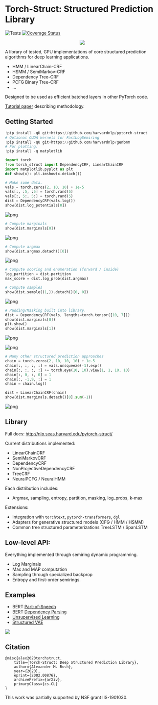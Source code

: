 # Torch-Struct: Structured Prediction Library


![Tests](https://github.com/harvardnlp/pytorch-struct/workflows/Tests/badge.svg)
[![Coverage Status](https://coveralls.io/repos/github/harvardnlp/pytorch-struct/badge.svg?branch=master)](https://coveralls.io/github/harvardnlp/pytorch-struct?branch=master)

<p align="center">
  <img src="https://github.com/harvardnlp/pytorch-struct/raw/master/download.png">
  </p>


A library of tested, GPU implementations of core structured prediction algorithms for deep learning applications.

* HMM / LinearChain-CRF
* HSMM / SemiMarkov-CRF
* Dependency Tree-CRF
* PCFG Binary Tree-CRF
* ...

Designed to be used as efficient batched layers in other PyTorch code.

[Tutorial paper](https://arxiv.org/abs/2002.00876) describing methodology.

## Getting Started


```python
!pip install -qU git+https://github.com/harvardnlp/pytorch-struct
# Optional CUDA kernels for FastLogSemiring
!pip install -qU git+https://github.com/harvardnlp/genbmm
# For plotting.
!pip install -q matplotlib
```


```python
import torch
from torch_struct import DependencyCRF, LinearChainCRF
import matplotlib.pyplot as plt
def show(x): plt.imshow(x.detach())
```


```python
# Make some data.
vals = torch.zeros(2, 10, 10) + 1e-5
vals[:, :5, :5] = torch.rand(5)
vals[:, 5:, 5:] = torch.rand(5)
dist = DependencyCRF(vals.log())
show(dist.log_potentials[0])
```


![png](README_files/README_4_0.png)



```python
# Compute marginals
show(dist.marginals[0])
```


![png](README_files/README_5_0.png)



```python
# Compute argmax
show(dist.argmax.detach()[0])
```


![png](README_files/README_6_0.png)



```python
# Compute scoring and enumeration (forward / inside)
log_partition = dist.partition
max_score = dist.log_prob(dist.argmax)
```


```python
# Compute samples
show(dist.sample((1,)).detach()[0, 0])
```


![png](README_files/README_8_0.png)



```python
# Padding/Masking built into library.
dist = DependencyCRF(vals, lengths=torch.tensor([10, 7]))
show(dist.marginals[0])
plt.show()
show(dist.marginals[1])
```


![png](README_files/README_9_0.png)



![png](README_files/README_9_1.png)



```python
# Many other structured prediction approaches
chain = torch.zeros(2, 10, 10, 10) + 1e-5
chain[:, :, :, :] = vals.unsqueeze(-1).exp()
chain[:, :, :, :] += torch.eye(10, 10).view(1, 1, 10, 10)
chain[:, 0, :, 0] = 1
chain[:, -1,9, :] = 1
chain = chain.log()

dist = LinearChainCRF(chain)
show(dist.marginals.detach()[0].sum(-1))
```


![png](README_files/README_10_0.png)


## Library

Full docs: http://nlp.seas.harvard.edu/pytorch-struct/

Current distributions implemented:

* LinearChainCRF
* SemiMarkovCRF
* DependencyCRF
* NonProjectiveDependencyCRF
* TreeCRF
* NeuralPCFG / NeuralHMM

Each distribution includes:

* Argmax, sampling, entropy, partition, masking, log_probs, k-max

Extensions:

* Integration with `torchtext`, `pytorch-transformers`, `dgl`
* Adapters for generative structured models (CFG / HMM / HSMM)
* Common tree structured parameterizations TreeLSTM / SpanLSTM


## Low-level API:

Everything implemented through semiring dynamic programming.

* Log Marginals
* Max and MAP computation
* Sampling through specialized backprop
* Entropy and first-order semirings.


## Examples

* BERT <a href="https://github.com/harvardnlp/pytorch-struct/blob/master/notebooks/BertTagger.ipynb">Part-of-Speech</a>
* BERT <a href="https://github.com/harvardnlp/pytorch-struct/blob/master/notebooks/BertDependencies.ipynb">Dependency Parsing</a>
* <a href="https://github.com/harvardnlp/pytorch-struct/blob/master/notebooks/Unsupervised_CFG.ipynb">Unsupervised Learning</a>
* <a href="https://github.com/harvardnlp/pytorch-struct/blob/master/examples/tree.py">Structured VAE </a>

<img src="https://media.giphy.com/media/IdxKpsWBHa5PpjuhHM/giphy.gif">



## Citation

```
@misc{alex2020torchstruct,
    title={Torch-Struct: Deep Structured Prediction Library},
    author={Alexander M. Rush},
    year={2020},
    eprint={2002.00876},
    archivePrefix={arXiv},
    primaryClass={cs.CL}
}
```

This work was partially supported by NSF grant IIS-1901030.

